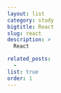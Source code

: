 ```yaml
---
layout: list
category: study
bigtitle: React
slug: react
description: >
  React

related_posts:
  -
list: true
order: 1
---
```

